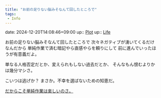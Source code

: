 ```yaml
---
title: "お前の足りない脳みそなんて回したところで"
tags:
 - Info
---
```


date: 2024-12-20T14:08:46+09:00
up:: [Plot](Bar/Novel/Chaos/Plot.md)
up:: [Life](Bar/Novel/Chaos/Life.md)

お前の足りない脳みそなんて回したところで
次々ネガティブが湧いてくるだけなんだから
単純作業で済む暗記やら直感やらを頼りにして
前に進んでいったほうが有意義だよ。

単なる人格否定だとか、変えられもしない過去だとか、
そんなもん恨むよりかは幾分マシさ。

こいつは逃げか？
まさか。不幸を選ばないための知恵だ。

[だからこそ単純作業は楽しいのさ。](Info/だからこそ単純作業は楽しいのさ。.md)